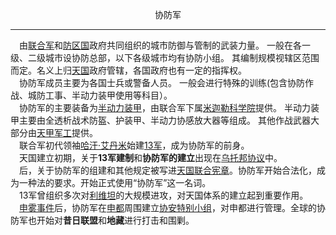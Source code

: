 <p align="center">协防军</p>  

******

&emsp;由[联合军]()和[防区国]()政府共同组织的城市防御与管制的武装力量。
一般在各一级、二级城市设协防总部，以下各级城市均有协防小组。
其编制规模视辖区范围而定。名义上归[天国]()政府管辖，各国政府也有一定的指挥权。  
&emsp;协防军成员主要为各国士兵或警备人员。
一般会进行特殊的训练(包含协防作战、城防工事、半动力装甲使用等科目）。  
&emsp;协防军的主要装备为[半动力装甲]()，由联合军下属[米迦勒科学院]()提供。
半动力装甲主要由全透析战术防盔、护装甲、半动力协感放大器等组成。
其他作战武器大部分由[天甲军工]()提供。  
&emsp;联合军初代领袖[哈汗·艾丹米]()始建[13军]()，成为协防军的前身。  
&emsp;天国建立初期，关于**13军建制**和**协防军的建立**出现在[乌托邦协议]()中。  
&emsp;后，关于协防军的组建和其他规定被写进[天国联合宪章]()。协防军开始合法化，成为一种法的要求。开始正式使用“协防军”这一名词。  
&emsp;13军曾组织多次对[利维坦]()的大规模进攻，对天国体系的建立起到重要作用。  
&emsp;[申雾事件]()后，协防军在[申都]()周围建立[协安特别小组]()，对申都进行管理。全球的协防军也开始对**昔日联盟**和**地藏**进行打击和围剿。  

